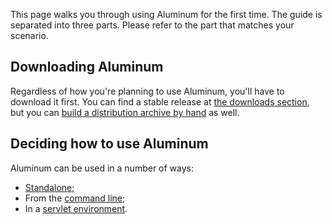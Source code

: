 This page walks you through using Aluminum for the first time. The guide is separated into three parts. Please refer to the part that matches your scenario.

## Downloading Aluminum ##

Regardless of how you're planning to use Aluminum, you'll have to download it first. You can find a stable release at [the downloads section](http://code.google.com/p/aluminumproject/downloads/list), but you can [build a distribution archive by hand](BuildFromSource.md) as well.

## Deciding how to use Aluminum ##

Aluminum can be used in a number of ways:

  * [Standalone](GettingStartedStandalone.md);
  * From the [command line](GettingStartedCommandLine.md);
  * In a [servlet environment](GettingStartedServletEnvironment.md).